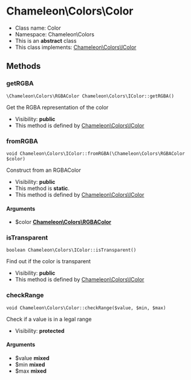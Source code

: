 Chameleon\Colors\Color
===============






* Class name: Color
* Namespace: Chameleon\Colors
* This is an **abstract** class
* This class implements: [Chameleon\Colors\IColor](Chameleon-Colors-IColor.md)






Methods
-------


### getRGBA

    \Chameleon\Colors\RGBAColor Chameleon\Colors\IColor::getRGBA()

Get the RGBA representation of the color



* Visibility: **public**
* This method is defined by [Chameleon\Colors\IColor](Chameleon-Colors-IColor.md)




### fromRGBA

    void Chameleon\Colors\IColor::fromRGBA(\Chameleon\Colors\RGBAColor $color)

Construct from an RGBAColor



* Visibility: **public**
* This method is **static**.
* This method is defined by [Chameleon\Colors\IColor](Chameleon-Colors-IColor.md)


#### Arguments
* $color **[Chameleon\Colors\RGBAColor](Chameleon-Colors-RGBAColor.md)**



### isTransparent

    boolean Chameleon\Colors\IColor::isTransparent()

Find out if the color is transparent



* Visibility: **public**
* This method is defined by [Chameleon\Colors\IColor](Chameleon-Colors-IColor.md)




### checkRange

    void Chameleon\Colors\Color::checkRange($value, $min, $max)

Check if a value is in a legal range



* Visibility: **protected**


#### Arguments
* $value **mixed**
* $min **mixed**
* $max **mixed**


